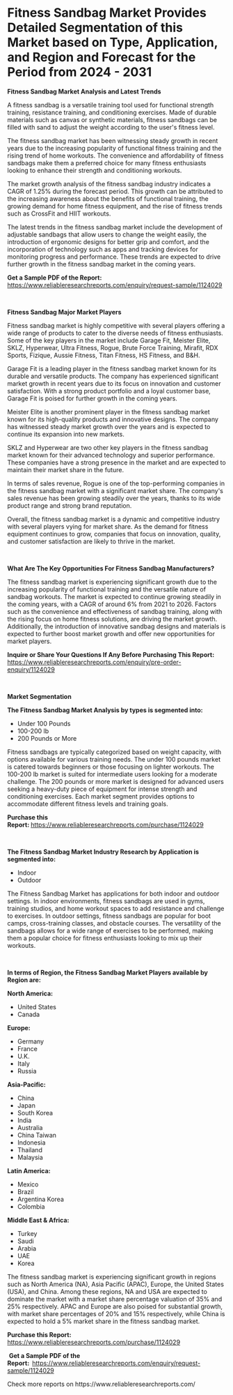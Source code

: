 <p><h1>Fitness Sandbag Market Provides Detailed Segmentation of this Market based on Type, Application, and Region and Forecast for the Period from 2024 - 2031</h1></p><p><strong>Fitness Sandbag Market Analysis and Latest Trends</strong></p>
<p><p>A fitness sandbag is a versatile training tool used for functional strength training, resistance training, and conditioning exercises. Made of durable materials such as canvas or synthetic materials, fitness sandbags can be filled with sand to adjust the weight according to the user's fitness level.</p><p>The fitness sandbag market has been witnessing steady growth in recent years due to the increasing popularity of functional fitness training and the rising trend of home workouts. The convenience and affordability of fitness sandbags make them a preferred choice for many fitness enthusiasts looking to enhance their strength and conditioning workouts.</p><p>The market growth analysis of the fitness sandbag industry indicates a CAGR of 1.25% during the forecast period. This growth can be attributed to the increasing awareness about the benefits of functional training, the growing demand for home fitness equipment, and the rise of fitness trends such as CrossFit and HIIT workouts.</p><p>The latest trends in the fitness sandbag market include the development of adjustable sandbags that allow users to change the weight easily, the introduction of ergonomic designs for better grip and comfort, and the incorporation of technology such as apps and tracking devices for monitoring progress and performance. These trends are expected to drive further growth in the fitness sandbag market in the coming years.</p></p>
<p><strong>Get a Sample PDF of the Report:&nbsp;</strong> <a href="https://www.reliableresearchreports.com/enquiry/request-sample/1124029">https://www.reliableresearchreports.com/enquiry/request-sample/1124029</a></p>
<p>&nbsp;</p>
<p><strong>Fitness Sandbag Major Market Players</strong></p>
<p><p>Fitness sandbag market is highly competitive with several players offering a wide range of products to cater to the diverse needs of fitness enthusiasts. Some of the key players in the market include Garage Fit, Meister Elite, SKLZ, Hyperwear, Ultra Fitness, Rogue, Brute Force Training, Mirafit, RDX Sports, Fizique, Aussie Fitness, Titan Fitness, HS Fitness, and B&H.</p><p>Garage Fit is a leading player in the fitness sandbag market known for its durable and versatile products. The company has experienced significant market growth in recent years due to its focus on innovation and customer satisfaction. With a strong product portfolio and a loyal customer base, Garage Fit is poised for further growth in the coming years.</p><p>Meister Elite is another prominent player in the fitness sandbag market known for its high-quality products and innovative designs. The company has witnessed steady market growth over the years and is expected to continue its expansion into new markets.</p><p>SKLZ and Hyperwear are two other key players in the fitness sandbag market known for their advanced technology and superior performance. These companies have a strong presence in the market and are expected to maintain their market share in the future.</p><p>In terms of sales revenue, Rogue is one of the top-performing companies in the fitness sandbag market with a significant market share. The company's sales revenue has been growing steadily over the years, thanks to its wide product range and strong brand reputation.</p><p>Overall, the fitness sandbag market is a dynamic and competitive industry with several players vying for market share. As the demand for fitness equipment continues to grow, companies that focus on innovation, quality, and customer satisfaction are likely to thrive in the market.</p></p>
<p>&nbsp;</p>
<p><strong>What Are The Key Opportunities For Fitness Sandbag Manufacturers?</strong></p>
<p><p>The fitness sandbag market is experiencing significant growth due to the increasing popularity of functional training and the versatile nature of sandbag workouts. The market is expected to continue growing steadily in the coming years, with a CAGR of around 6% from 2021 to 2026. Factors such as the convenience and effectiveness of sandbag training, along with the rising focus on home fitness solutions, are driving the market growth. Additionally, the introduction of innovative sandbag designs and materials is expected to further boost market growth and offer new opportunities for market players.</p></p>
<p><strong>Inquire or Share Your Questions If Any Before Purchasing This Report:</strong> <a href="https://www.reliableresearchreports.com/enquiry/pre-order-enquiry/1124029">https://www.reliableresearchreports.com/enquiry/pre-order-enquiry/1124029</a></p>
<p>&nbsp;</p>
<p><strong>Market Segmentation</strong></p>
<p><strong>The Fitness Sandbag Market Analysis by types is segmented into:</strong></p>
<p><ul><li>Under 100 Pounds</li><li>100-200 lb</li><li>200 Pounds or More</li></ul></p>
<p><p>Fitness sandbags are typically categorized based on weight capacity, with options available for various training needs. The under 100 pounds market is catered towards beginners or those focusing on lighter workouts. The 100-200 lb market is suited for intermediate users looking for a moderate challenge. The 200 pounds or more market is designed for advanced users seeking a heavy-duty piece of equipment for intense strength and conditioning exercises. Each market segment provides options to accommodate different fitness levels and training goals.</p></p>
<p><strong>Purchase this Report:&nbsp;</strong><a href="https://www.reliableresearchreports.com/purchase/1124029">https://www.reliableresearchreports.com/purchase/1124029</a></p>
<p>&nbsp;</p>
<p><strong>The Fitness Sandbag Market Industry Research by Application is segmented into:</strong></p>
<p><ul><li>Indoor</li><li>Outdoor</li></ul></p>
<p><p>The Fitness Sandbag Market has applications for both indoor and outdoor settings. In indoor environments, fitness sandbags are used in gyms, training studios, and home workout spaces to add resistance and challenge to exercises. In outdoor settings, fitness sandbags are popular for boot camps, cross-training classes, and obstacle courses. The versatility of the sandbags allows for a wide range of exercises to be performed, making them a popular choice for fitness enthusiasts looking to mix up their workouts.</p></p>
<p>&nbsp;</p>
<p><strong>In terms of Region, the Fitness Sandbag Market Players available by Region are:</strong></p>
<p>
    <p> <strong> North America: </strong>
        <ul>
            <li>United States</li>
            <li>Canada</li>
        </ul>
        </p> 
    <p> <strong> Europe: </strong>
        <ul>
            <li>Germany</li>
            <li>France</li>
            <li>U.K.</li>
            <li>Italy</li>
            <li>Russia</li>
        </ul>
        </p> 
    <p> <strong> Asia-Pacific: </strong>
        <ul>
            <li>China</li>
            <li>Japan</li>
            <li>South Korea</li>
            <li>India</li>
            <li>Australia</li>
            <li>China Taiwan</li>
            <li>Indonesia</li>
            <li>Thailand</li>
            <li>Malaysia</li>
        </ul>
        </p> 
    <p> <strong> Latin America: </strong>
        <ul>
            <li>Mexico</li>
            <li>Brazil</li>
            <li>Argentina Korea</li>
            <li>Colombia</li>
        </ul>
        </p> 
    <p> <strong> Middle East & Africa: </strong>
        <ul>
            <li>Turkey</li>
            <li>Saudi</li>
            <li>Arabia</li>
            <li>UAE</li>
            <li>Korea</li>
        </ul>
    </p>
    </p>
<p><p>The fitness sandbag market is experiencing significant growth in regions such as North America (NA), Asia Pacific (APAC), Europe, the United States (USA), and China. Among these regions, NA and USA are expected to dominate the market with a market share percentage valuation of 35% and 25% respectively. APAC and Europe are also poised for substantial growth, with market share percentages of 20% and 15% respectively, while China is expected to hold a 5% market share in the fitness sandbag market.</p></p>
<p><strong>Purchase this Report: </strong><a href="https://www.reliableresearchreports.com/purchase/1124029">https://www.reliableresearchreports.com/purchase/1124029</a></p>
<p>&nbsp;<strong>Get a Sample PDF of the Report:&nbsp;&nbsp;</strong><a href="https://www.reliableresearchreports.com/enquiry/request-sample/1124029">https://www.reliableresearchreports.com/enquiry/request-sample/1124029</a></p>
<p><strong></strong></p>
<p>Check more reports on https://www.reliableresearchreports.com/</p>